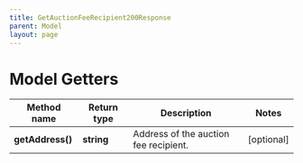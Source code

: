 ```yaml
---
title: GetAuctionFeeRecipient200Response
parent: Model
layout: page
---
```


# Model Getters

Method name | Return type | Description | Notes
------------ | ------------- | ------------- | -------------
**getAddress()** | **string** | Address of the auction fee recipient. | [optional]

